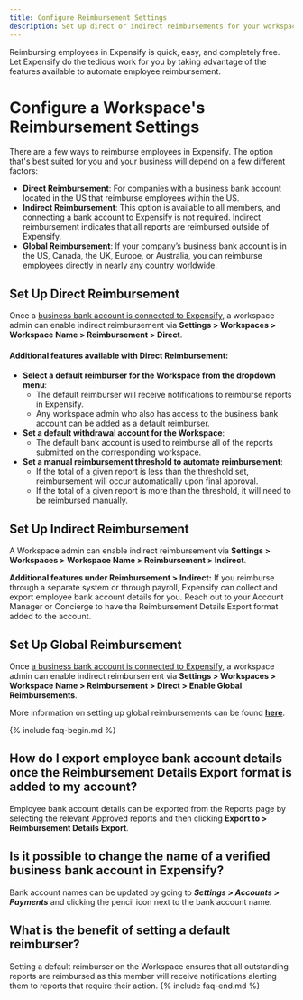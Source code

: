 ```yaml
---
title: Configure Reimbursement Settings
description: Set up direct or indirect reimbursements for your workspace.
---
```

<!-- The lines above are required by Jekyll to process the .md file -->

Reimbursing employees in Expensify is quick, easy, and completely free. Let Expensify do the tedious work for you by taking advantage of the features available to automate employee reimbursement. 

# Configure a Workspace's Reimbursement Settings
There are a few ways to reimburse employees in Expensify. The option that's best suited for you and your business will depend on a few different factors:
- **Direct Reimbursement**: For companies with a business bank account located in the US that reimburse employees within the US.
- **Indirect Reimbursement**: This option is available to all members, and connecting a bank account to Expensify is not required. Indirect reimbursement indicates that all reports are reimbursed outside of Expensify. 
- **Global Reimbursement**: If your company’s business bank account is in the US, Canada, the UK, Europe, or Australia, you can reimburse employees directly in nearly any country worldwide.

## Set Up Direct Reimbursement 

Once a [business bank account is connected to Expensify](https://help.expensify.com/articles/expensify-classic/bank-accounts-and-payments/Business-Bank-Accounts-USD#how-to-add-a-verified-business-bank-account), a workspace admin can enable indirect reimbursement via **Settings > Workspaces > Workspace Name > Reimbursement > Direct**.

#### Additional features available with Direct Reimbursement:
- **Select a default reimburser for the Workspace from the dropdown menu**:
     - The default reimburser will receive notifications to reimburse reports in Expensify.
     - Any workspace admin who also has access to the business bank account can be added as a default reimburser.
- **Set a default withdrawal account for the Workspace**:
     - The default bank account is used to reimburse all of the reports submitted on the corresponding workspace. 
- **Set a manual reimbursement threshold to automate reimbursement**:
     - If the total of a given report is less than the threshold set, reimbursement will occur automatically upon final approval.
     - If the total of a given report is more than the threshold, it will need to be reimbursed manually. 

## Set Up Indirect Reimbursement 

A Workspace admin can enable indirect reimbursement via **Settings > Workspaces > Workspace Name > Reimbursement > Indirect**. 

**Additional features under Reimbursement > Indirect:**
If you reimburse through a separate system or through payroll, Expensify can collect and export employee bank account details for you. Reach out to your Account Manager or Concierge to have the Reimbursement Details Export format added to the account. 

## Set Up Global Reimbursement

Once [a business bank account is connected to Expensify](https://help.expensify.com/articles/expensify-classic/bank-accounts-and-payments/Business-Bank-Accounts-USD#how-to-add-a-verified-business-bank-account), a workspace admin can enable indirect reimbursement via **Settings > Workspaces > Workspace Name > Reimbursement > Direct > Enable Global Reimbursements**.

More information on setting up global reimbursements can be found **[here](https://help.expensify.com/articles/expensify-classic/bank-accounts-and-payments/Global-Reimbursements)**. 

{% include faq-begin.md %}

## How do I export employee bank account details once the Reimbursement Details Export format is added to my account? 

Employee bank account details can be exported from the Reports page by selecting the relevant Approved reports and then clicking **Export to > Reimbursement Details Export**.

## Is it possible to change the name of a verified business bank account in Expensify? 

Bank account names can be updated by going to _**Settings > Accounts > Payments**_ and clicking the pencil icon next to the bank account name. 

## What is the benefit of setting a default reimburser?

Setting a default reimburser on the Workspace ensures that all outstanding reports are reimbursed as this member will receive notifications alerting them to reports that require their action.
{% include faq-end.md %}
